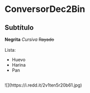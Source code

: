 # ConversorDec2Bin
## Subtítulo
**Negrita** *Cursiva* ~~Rayado~~ <br><br>
Lista:
- Huevo
- Harina
- Pan
<br>
![](https://i.redd.it/2v1ten5r20b61.jpg)

